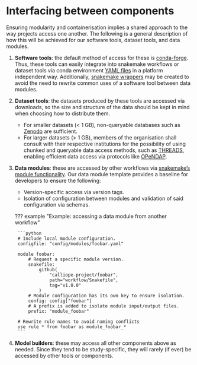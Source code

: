 # Interfacing between components

Ensuring modularity and containerisation implies a shared approach to the way projects access one another. The following is a general description of how this will be achieved for our software tools, dataset tools, and data modules.

1. **Software tools**: the default method of access for these is [conda-forge](https://conda-forge.org/). Thus, these tools can easily integrate into snakemake workflows or dataset tools via conda environment [YAML files](https://docs.conda.io/projects/conda/en/latest/user-guide/tasks/manage-environments.html) in a platform independent way. Additionally, [snakemake wrappers](https://snakemake.readthedocs.io/en/stable/snakefiles/modularization.html#wrappers) may be created to avoid the need to rewrite common uses of a software tool between data modules.
2. **Dataset tools**: the datasets produced by these tools are accessed via downloads, so the size and structure of the data should be kept in mind when choosing how to distribute them.
    - For smaller datasets (< 1 GB), non-queryable databases such as [Zenodo](https://zenodo.org/) are sufficient.
    - For larger datasets (> 1 GB), members of the organisation shall consult with their respective institutions for the possibility of using chunked and queryable data access methods, such as [THREADS](https://www.unidata.ucar.edu/software/tds/), enabling efficient data access via protocols like [OPeNDAP](https://www.opendap.org/).
3. **Data modules**: these are accessed by other workflows via [snakemake’s module functionality](https://snakemake.readthedocs.io/en/stable/snakefiles/modularization.html#modules). Our data module template provides a baseline for developers to ensure the following:
    - Version-specific access via version tags.
    - Isolation of configuration between modules and validation of said configuration via schemas.

    ??? example "Example: accessing a data module from another workflow"

        ```python
        # Include local module configuration.
        configfile: "config/modules/foobar.yaml"

        module foobar:
            # Request a specific module version.
            snakefile:
                github(
                    "calliope-project/foobar",
                    path="workflow/Snakefile",
                    tag="v1.0.0"
                )
            # Module configuration has its own key to ensure isolation.
            config: config["foobar"]
            # A prefix is added to isolate module input/output files.
            prefix: "module_foobar"

        # Rewrite rule names to avoid naming conflicts
        use rule * from foobar as module_foobar_*
        ```

4. **Model builders**: these may access all other components above as needed. Since they tend to be study-specific, they will rarely (if ever) be accessed by other tools or components.

